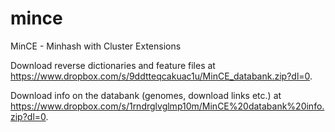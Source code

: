 # mince
MinCE - Minhash with Cluster Extensions

Download reverse dictionaries and feature files at https://www.dropbox.com/s/9ddtteqcakuac1u/MinCE_databank.zip?dl=0.

Download info on the databank (genomes, download links etc.) at https://www.dropbox.com/s/1rndrglvglmp10m/MinCE%20databank%20info.zip?dl=0.